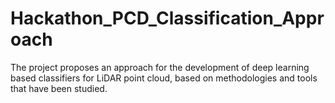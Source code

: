 # Hackathon_PCD_Classification_Approach
The project proposes an approach for the development of deep learning based classifiers for LiDAR point cloud, based on methodologies and tools that have been studied.
